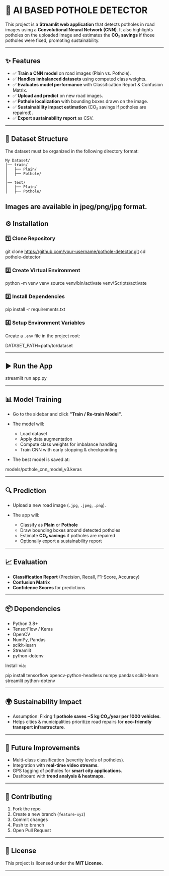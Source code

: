 # 🚧 AI BASED POTHOLE DETECTOR

This project is a **Streamlit web application** that detects potholes in road images using a **Convolutional Neural Network (CNN)**.
It also highlights potholes on the uploaded image and estimates the **CO₂ savings** if those potholes were fixed, promoting sustainability.

---

## ✨ Features

* ✅ **Train a CNN model** on road images (Plain vs. Pothole).
* ✅ **Handles imbalanced datasets** using computed class weights.
* ✅ **Evaluates model performance** with Classification Report & Confusion Matrix.
* ✅ **Upload and predict** on new road images.
* ✅ **Pothole localization** with bounding boxes drawn on the image.
* ✅ **Sustainability impact estimation** (CO₂ savings if potholes are repaired).
* ✅ **Export sustainability report** as CSV.

---

## 📂 Dataset Structure

The dataset must be organized in the following directory format:
```
My Dataset/
│── train/
│   ├── Plain/
│   ├── Pothole/
│
│── test/
│   ├── Plain/
│   ├── Pothole/

```

Images are available in jpeg/png/jpg format.
---

## ⚙️ Installation

### 1️⃣ Clone Repository

git clone https://github.com/your-username/pothole-detector.git
cd pothole-detector


### 2️⃣ Create Virtual Environment

python -m venv venv
source venv/bin/activate
venv\Scripts\activate

### 3️⃣ Install Dependencies

pip install -r requirements.txt


### 4️⃣ Setup Environment Variables

Create a `.env` file in the project root:

DATASET_PATH=path/to/dataset

---

## ▶️ Run the App

streamlit run app.py

---

## 📊 Model Training

* Go to the sidebar and click **"Train / Re-train Model"**.
* The model will:

  * Load dataset
  * Apply data augmentation
  * Compute class weights for imbalance handling
  * Train CNN with early stopping & checkpointing
* The best model is saved at:

models/pothole_cnn_model_v3.keras

---

## 🔍 Prediction

* Upload a new road image (`.jpg`, `.jpeg`, `.png`).
* The app will:

  * Classify as **Plain** or **Pothole**
  * Draw bounding boxes around detected potholes
  * Estimate **CO₂ savings** if potholes are repaired
  * Optionally export a sustainability report

---

## 📈 Evaluation

* **Classification Report** (Precision, Recall, F1-Score, Accuracy)
* **Confusion Matrix**
* **Confidence Scores** for predictions

---

## 📦 Dependencies

* Python 3.8+
* TensorFlow / Keras
* OpenCV
* NumPy, Pandas
* scikit-learn
* Streamlit
* python-dotenv

Install via:

pip install tensorflow opencv-python-headless numpy pandas scikit-learn streamlit python-dotenv

---

## 🌍 Sustainability Impact

* Assumption: Fixing **1 pothole saves \~5 kg CO₂/year per 1000 vehicles**.
* Helps cities & municipalities prioritize road repairs for **eco-friendly transport infrastructure**.

---

## 📌 Future Improvements

* Multi-class classification (severity levels of potholes).
* Integration with **real-time video streams**.
* GPS tagging of potholes for **smart city applications**.
* Dashboard with **trend analysis & heatmaps**.

---

## 🤝 Contributing

1. Fork the repo
2. Create a new branch (`feature-xyz`)
3. Commit changes
4. Push to branch
5. Open Pull Request

---

## 📜 License

This project is licensed under the **MIT License**.

---
